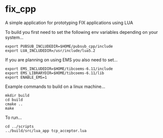 fix_cpp
=======

A simple application for prototyping FIX applications using LUA

To build you first need to set the following env variables depending on your system...
```
export PUBSUB_INCLUDEDIR=$HOME/pubsub_cpp/include
export LUA_INCLUDEDIR=/usr/include/lua5.2
```

If you are planning on using EMS you also need to set...
```
export EMS_INCLUDEDIR=$HOME/tibcoems-6.11/include
export EMS_LIBRARYDIR=$HOME/tibcoems-6.11/lib
export ENABLE_EMS=1
```

Example commands to build on a linux machine...
```
mkdir build
cd build
cmake ..
make
```

To run...
```
cd ../scripts
../build/src/lua_app tcp_acceptor.lua
```
